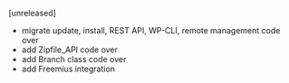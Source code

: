 [unreleased]
* migrate update, install, REST API, WP-CLI, remote management code over
* add Zipfile_API code over
* add Branch class code over
* add Freemius integration
